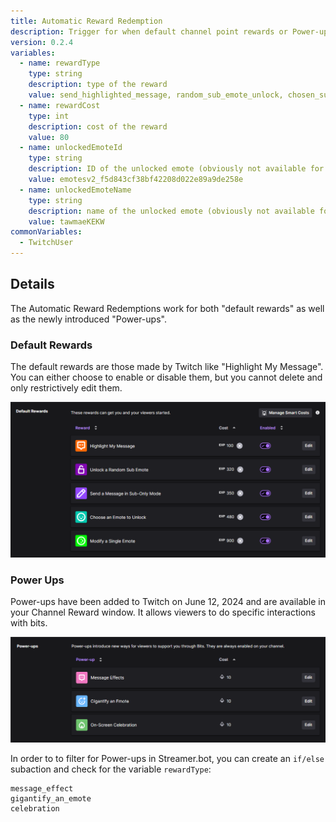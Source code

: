 ```yaml
---
title: Automatic Reward Redemption
description: Trigger for when default channel point rewards or Power-ups have been used
version: 0.2.4
variables:
  - name: rewardType
    type: string
    description: type of the reward
    value: send_highlighted_message, random_sub_emote_unlock, chosen_sub_emote_unlock, chosen_modified_sub_emote_unlock, single_message_bypass_sub_mode, message_effect, gigantify_an_emote, celebration
  - name: rewardCost
    type: int
    description: cost of the reward
    value: 80
  - name: unlockedEmoteId
    type: string
    description: ID of the unlocked emote (obviously not available for all reward types)
    value: emotesv2_f5d843cf38bf42208d022e89a9de258e
  - name: unlockedEmoteName
    type: string
    description: name of the unlocked emote (obviously not available for all reward types)
    value: tawmaeKEKW
commonVariables:
  - TwitchUser
---
```


## Details
The Automatic Reward Redemptions work for both "default rewards" as well as the newly introduced "Power-ups".

### Default Rewards
The default rewards are those made by Twitch like "Highlight My Message". You can either choose to enable or disable them, but you cannot delete and only restrictively edit them.

![Default Rewards](../assets/default_rewards.png)

### Power Ups
Power-ups have been added to Twitch on June 12, 2024 and are available in your Channel Reward window. It allows viewers to do specific interactions with bits.

![Default Rewards](../assets/power_ups.png)


In order to to filter for Power-ups in Streamer.bot, you can create an `if/else` subaction and check for the variable `rewardType`:

```
message_effect
gigantify_an_emote
celebration
```
